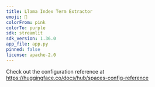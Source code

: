 ```yaml
---
title: Llama Index Term Extractor
emoji: 🦀
colorFrom: pink
colorTo: purple
sdk: streamlit
sdk_version: 1.36.0
app_file: app.py
pinned: false
license: apache-2.0
---
```


Check out the configuration reference at https://huggingface.co/docs/hub/spaces-config-reference
